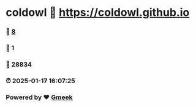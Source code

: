 # coldowl :link: https://coldowl.github.io 
### :page_facing_up: [8](https://coldowl.github.io/tag.html) 
### :speech_balloon: 1 
### :hibiscus: 28834 
### :alarm_clock: 2025-01-17 16:07:25 
### Powered by :heart: [Gmeek](https://github.com/Meekdai/Gmeek)
